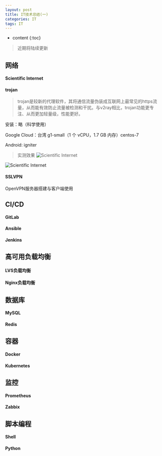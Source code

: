 ```yaml
---
layout: post
title: IT技术总结(一)
categories: IT
tags: IT
---
```


* content
{:toc}

> 近期将陆续更新

## 网络
#### Scientific Internet

#### trojan
>trojan是较新的代理软件，其将通信流量伪装成互联网上最常见的https流量，从而能有效防止流量被检测和干扰。与v2ray相比，trojan功能更专注、从而更加轻量级，性能更好。

安装：略（科学使用）

Google Cloud：台湾 g1-small（1 个 vCPU，1.7 GB 内存）centos-7

Android: igniter

>实测效果
![Scientific Internet](https://www.aiops.work/images/Scientific/001.jpg)

![Scientific Internet](https://www.aiops.work/images/Scientific/002.jpg)





#### SSLVPN
OpenVPN服务器搭建与客户端使用






## CI/CD
#### GitLab
#### Ansible
#### Jenkins

## 高可用负载均衡
#### LVS负载均衡
#### Nginx负载均衡

## 数据库
#### MySQL
#### Redis


## 容器
#### Docker
#### Kubernetes

## 监控
#### Prometheus
#### Zabbix

## 脚本编程
#### Shell
#### Python
